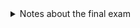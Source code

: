 <details markdown="1">
<summary>
Notes about the final exam
</summary>
  
  
# Notes about the final exam
  
The final exam will be an online take home exam, and will be mainly high level questions about the process of software development that you learned in team01, team02, team03 and the legacy code project.

There may be questions about any of the following.  If you've been paying attention all along, you shouldn't really need to "cram".  The answers should be pretty much in your knowledge base already.

* Agile processes, e.g. standups, retrospectives, the role of a product owner/manager
* GitHub tools and their interaction with Agile processes: using feature branches, issues, Kanban board, Pull requests, code review
* General Web Development concepts, e.g.: Backend vs. Frontend
* Some Spring Boot specifics: controllers, services, use of Swagger
* Some React specifics: components, use of Storybook
* Testing in general: unit testing, test coverage, mutation testing
* Spring Boot Testing: Role of JUnit, Jacoco, Pitest, Mocking and Stubbing
* React Testing: role of jest, and Stryker
* Using third party APIs and representing data with JSON (as we did in team01, and later phases as well.)

I'll be asking questions about these topics that I think are the type you might be asked as a job interview.  So if you study, study the way you would for a job interview.

# Please do not collaborate on your exam answers.

* Identical text is unlikely to occur if each of you is working indepenently and writing in your own words.
* If you are copying/pasting text from an online source (e.g. to explain what a retrospective is) be sure that you use "quotation marks" around direct quotations, and **cite your source.**
  
  Otherwise, you are liable to end up triggering the suspicion of academic dishonesty because of the similarity of your text to someone else that happens to be
  using the same source.
  
  Also: relying too much on direct quotes rather than putting things in your own words may result in lower grades; if you have to quote others too much, 
  it suggests that you have not really internalized the content, but have to rely on others understanding.  So use direct quotes sparingly, if at all; try instead
  to answer in your own words.
  
 
Academic integrity investigations are unpleasant for everyone, and they don't help anyone learn. 

I really dont want to spend my time on those, so please don't create conditions where I have to do that.

Work independently, and let your learning speak for itself.

# Clarity and consiseness counts

* Small grammar / spelling errors may or may not be penalized; if an interviewer would be confused by the answer, or have some doubt as to your understanding,
  then they count.   If there is no doubt about your understanding, I'm liable to be more lenient.
* Make sure your answers are clear and understandable.
* Do not just do an information dump of everything you know about the topic, or everything you can possibly find online about the topic.  An employer wants someone to answer
* their question, and they also want someone that makes good use of their time.  Don't waste the interviewer's time.

</details>
